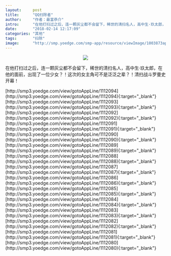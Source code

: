 ```yaml
---
layout:     post
title:      "QQ扫除者"
author:     "作者：最富恭介"
intro:      "在他打扫过之后，连一颗灰尘都不会留下，稀世的清扫名人，高中生·玖太郎，在他的面前，出现了一位少女？！这次的女主角可不是泛泛之辈？！清扫战斗罗曼史开幕！"
date:       "2018-02-14 12:17:09"
categories: "其他"
tags:       "扫除"
image:      "http://smp.yoedge.com/smp-app/resource/viewImage/1003873appline.png"
---
```

<div style="text-align: center">
<p><img src="http://smp.yoedge.com/smp-app/resource/viewImage/1003873appline.png"/></p>
</div>
<p class="post-meta">
<span>在他打扫过之后，连一颗灰尘都不会留下，稀世的清扫名人，高中生·玖太郎，在他的面前，出现了一位少女？！这次的女主角可不是泛泛之辈？！清扫战斗罗曼史开幕！</span>
</p>
[http://smp3.yoedge.com/view/gotoAppLine/1112094](http://smp3.yoedge.com/view/gotoAppLine/1112094){:target="_blank"}
[http://smp3.yoedge.com/view/gotoAppLine/1112093](http://smp3.yoedge.com/view/gotoAppLine/1112093){:target="_blank"}
[http://smp3.yoedge.com/view/gotoAppLine/1112092](http://smp3.yoedge.com/view/gotoAppLine/1112092){:target="_blank"}
[http://smp3.yoedge.com/view/gotoAppLine/1112091](http://smp3.yoedge.com/view/gotoAppLine/1112091){:target="_blank"}
[http://smp3.yoedge.com/view/gotoAppLine/1112090](http://smp3.yoedge.com/view/gotoAppLine/1112090){:target="_blank"}
[http://smp3.yoedge.com/view/gotoAppLine/1112089](http://smp3.yoedge.com/view/gotoAppLine/1112089){:target="_blank"}
[http://smp3.yoedge.com/view/gotoAppLine/1112088](http://smp3.yoedge.com/view/gotoAppLine/1112088){:target="_blank"}
[http://smp3.yoedge.com/view/gotoAppLine/1112087](http://smp3.yoedge.com/view/gotoAppLine/1112087){:target="_blank"}
[http://smp3.yoedge.com/view/gotoAppLine/1112086](http://smp3.yoedge.com/view/gotoAppLine/1112086){:target="_blank"}
[http://smp3.yoedge.com/view/gotoAppLine/1112085](http://smp3.yoedge.com/view/gotoAppLine/1112085){:target="_blank"}
[http://smp3.yoedge.com/view/gotoAppLine/1112084](http://smp3.yoedge.com/view/gotoAppLine/1112084){:target="_blank"}
[http://smp3.yoedge.com/view/gotoAppLine/1112083](http://smp3.yoedge.com/view/gotoAppLine/1112083){:target="_blank"}
[http://smp3.yoedge.com/view/gotoAppLine/1112082](http://smp3.yoedge.com/view/gotoAppLine/1112082){:target="_blank"}
[http://smp3.yoedge.com/view/gotoAppLine/1112081](http://smp3.yoedge.com/view/gotoAppLine/1112081){:target="_blank"}
[http://smp3.yoedge.com/view/gotoAppLine/1112080](http://smp3.yoedge.com/view/gotoAppLine/1112080){:target="_blank"}


